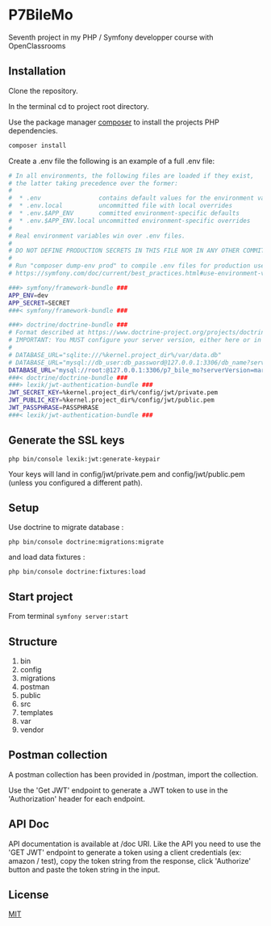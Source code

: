 # P7BileMo

Seventh project in my PHP / Symfony developper course with OpenClassrooms

## Installation

Clone the repository.

In the terminal cd to project root directory.

Use the package manager [composer](https://getcomposer.org/download/) to install the projects PHP dependencies.

```bash
composer install
```

Create a .env file the following is an example of a full .env file:

```bash
# In all environments, the following files are loaded if they exist,
# the latter taking precedence over the former:
#
#  * .env                contains default values for the environment variables needed by the app
#  * .env.local          uncommitted file with local overrides
#  * .env.$APP_ENV       committed environment-specific defaults
#  * .env.$APP_ENV.local uncommitted environment-specific overrides
#
# Real environment variables win over .env files.
#
# DO NOT DEFINE PRODUCTION SECRETS IN THIS FILE NOR IN ANY OTHER COMMITTED FILES.
#
# Run "composer dump-env prod" to compile .env files for production use (requires symfony/flex >=1.2).
# https://symfony.com/doc/current/best_practices.html#use-environment-variables-for-infrastructure-configuration

###> symfony/framework-bundle ###
APP_ENV=dev
APP_SECRET=SECRET
###< symfony/framework-bundle ###

###> doctrine/doctrine-bundle ###
# Format described at https://www.doctrine-project.org/projects/doctrine-dbal/en/latest/reference/configuration.html#connecting-using-a-url
# IMPORTANT: You MUST configure your server version, either here or in config/packages/doctrine.yaml
#
# DATABASE_URL="sqlite:///%kernel.project_dir%/var/data.db"
# DATABASE_URL="mysql://db_user:db_password@127.0.0.1:3306/db_name?serverVersion=5.7"
DATABASE_URL="mysql://root:@127.0.0.1:3306/p7_bile_mo?serverVersion=mariadb-10.4.10"
###< doctrine/doctrine-bundle ###
###> lexik/jwt-authentication-bundle ###
JWT_SECRET_KEY=%kernel.project_dir%/config/jwt/private.pem
JWT_PUBLIC_KEY=%kernel.project_dir%/config/jwt/public.pem
JWT_PASSPHRASE=PASSPHRASE
###< lexik/jwt-authentication-bundle ###
```

## Generate the SSL keys

`php bin/console lexik:jwt:generate-keypair`

Your keys will land in config/jwt/private.pem and config/jwt/public.pem (unless you configured a different path).

## Setup

Use doctrine to migrate database :

`php bin/console doctrine:migrations:migrate`

and load data fixtures :

`php bin/console doctrine:fixtures:load`

## Start project

From terminal `symfony server:start`

## Structure

1.  bin
2.  config
3.  migrations
4.  postman
5.  public
6.  src
7.  templates
8.  var
9.  vendor

## Postman collection

A postman collection has been provided in /postman, import the collection.

Use the 'Get JWT' endpoint to generate a JWT token to use in the 'Authorization' header for each endpoint.

## API Doc

API documentation is available at /doc URI. Like the API you need to use the 'GET JWT' endpoint to generate a token
using a client credentials (ex: amazon / test), copy the token string from the response, click 'Authorize' button and
paste the token string in the input.

## License

[MIT](https://choosealicense.com/licenses/mit/)
